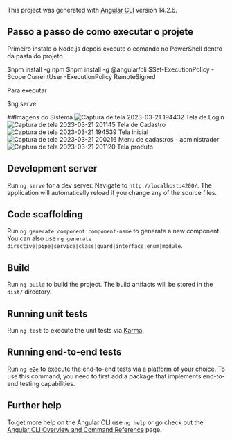 This project was generated with [Angular CLI](https://github.com/angular/angular-cli) version 14.2.6.

## Passo a passo de como executar o projete

Primeiro instale o Node.js depois execute o comando no PowerShell dentro da pasta do projeto

$npm install -g npm
$npm install -g @angular/cli
$Set-ExecutionPolicy -Scope CurrentUser -ExecutionPolicy RemoteSigned

Para executar

$ng serve

##Imagens do Sistema
![Captura de tela 2023-03-21 194432](https://user-images.githubusercontent.com/51480683/226764203-d79aa289-ad96-4796-9d64-e8cd1c0fa2f9.png)
Tela de Login
![Captura de tela 2023-03-21 201145](https://user-images.githubusercontent.com/51480683/226764236-a9bb1c9f-95ca-4b4f-a6c1-34b6d7495c81.png)
Tela de Cadastro
![Captura de tela 2023-03-21 194539](https://user-images.githubusercontent.com/51480683/226764287-8b05bef7-d99b-42e7-9ce4-9cfae3dde046.png)
Tela inicial
![Captura de tela 2023-03-21 200216](https://user-images.githubusercontent.com/51480683/226764320-d334aaf8-74f7-4d96-8f72-3758646fe62f.png)
Menu de cadastros - administrador
![Captura de tela 2023-03-21 201120](https://user-images.githubusercontent.com/51480683/226764396-8d3a8af8-2fd7-482c-bb5b-3c451f75d40e.png)
Tela produto

## Development server

Run `ng serve` for a dev server. Navigate to `http://localhost:4200/`. The application will automatically reload if you change any of the source files.

## Code scaffolding

Run `ng generate component component-name` to generate a new component. You can also use `ng generate directive|pipe|service|class|guard|interface|enum|module`.

## Build

Run `ng build` to build the project. The build artifacts will be stored in the `dist/` directory.

## Running unit tests

Run `ng test` to execute the unit tests via [Karma](https://karma-runner.github.io).

## Running end-to-end tests

Run `ng e2e` to execute the end-to-end tests via a platform of your choice. To use this command, you need to first add a package that implements end-to-end testing capabilities.

## Further help

To get more help on the Angular CLI use `ng help` or go check out the [Angular CLI Overview and Command Reference](https://angular.io/cli) page.
